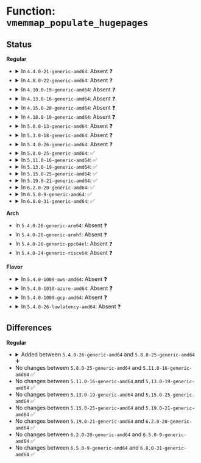 # Function: <code>vmemmap_populate_hugepages</code>

## Status
<b>Regular</b>
<ul>
<li>
<details>
<summary>In <code>4.4.0-21-generic-amd64</code>: Absent ❓</summary>

```json
{
  "name": "vmemmap_populate_hugepages",
  "collision_type": "Unique Static",
  "inline_type": "Full",
  "funcs": [
    {
      "addr": 18446744071587351091,
      "name": "vmemmap_populate_hugepages",
      "external": false,
      "loc": "arch/x86/mm/init_64.c:1238",
      "file": "arch/x86/mm/init_64.c",
      "inline": "not declared, inlined",
      "caller_inline": [
        "arch/x86/mm/init_64.c:vmemmap_populate"
      ],
      "caller_func": []
    }
  ],
  "symbols": []
}
```
</details>
</li>
<li>
<details>
<summary>In <code>4.8.0-22-generic-amd64</code>: Absent ❓</summary>

```json
{
  "name": "vmemmap_populate_hugepages",
  "collision_type": "Unique Static",
  "inline_type": "Full",
  "funcs": [
    {
      "addr": 18446744071587851070,
      "name": "vmemmap_populate_hugepages",
      "external": false,
      "loc": "arch/x86/mm/init_64.c:1170",
      "file": "arch/x86/mm/init_64.c",
      "inline": "not declared, inlined",
      "caller_inline": [
        "arch/x86/mm/init_64.c:vmemmap_populate"
      ],
      "caller_func": []
    }
  ],
  "symbols": []
}
```
</details>
</li>
<li>
<details>
<summary>In <code>4.10.0-19-generic-amd64</code>: Absent ❓</summary>

```json
{
  "name": "vmemmap_populate_hugepages",
  "collision_type": "Unique Static",
  "inline_type": "Full",
  "funcs": [
    {
      "addr": 18446744071588065833,
      "name": "vmemmap_populate_hugepages",
      "external": false,
      "loc": "arch/x86/mm/init_64.c:1160",
      "file": "arch/x86/mm/init_64.c",
      "inline": "not declared, inlined",
      "caller_inline": [
        "arch/x86/mm/init_64.c:vmemmap_populate"
      ],
      "caller_func": []
    }
  ],
  "symbols": []
}
```
</details>
</li>
<li>
<details>
<summary>In <code>4.13.0-16-generic-amd64</code>: Absent ❓</summary>

```json
{
  "name": "vmemmap_populate_hugepages",
  "collision_type": "Unique Static",
  "inline_type": "Full",
  "funcs": [
    {
      "addr": 18446744071588292616,
      "name": "vmemmap_populate_hugepages",
      "external": false,
      "loc": "arch/x86/mm/init_64.c:1338",
      "file": "arch/x86/mm/init_64.c",
      "inline": "not declared, inlined",
      "caller_inline": [
        "arch/x86/mm/init_64.c:vmemmap_populate"
      ],
      "caller_func": []
    }
  ],
  "symbols": []
}
```
</details>
</li>
<li>
<details>
<summary>In <code>4.15.0-20-generic-amd64</code>: Absent ❓</summary>

```json
{
  "name": "vmemmap_populate_hugepages",
  "collision_type": "Unique Static",
  "inline_type": "Full",
  "funcs": [
    {
      "addr": 18446744071588857709,
      "name": "vmemmap_populate_hugepages",
      "external": false,
      "loc": "arch/x86/mm/init_64.c:1352",
      "file": "arch/x86/mm/init_64.c",
      "inline": "not declared, inlined",
      "caller_inline": [
        "arch/x86/mm/init_64.c:vmemmap_populate"
      ],
      "caller_func": []
    }
  ],
  "symbols": []
}
```
</details>
</li>
<li>
<details>
<summary>In <code>4.18.0-10-generic-amd64</code>: Absent ❓</summary>

```json
{
  "name": "vmemmap_populate_hugepages",
  "collision_type": "Unique Static",
  "inline_type": "Full",
  "funcs": [
    {
      "addr": 0,
      "name": "vmemmap_populate_hugepages",
      "external": false,
      "loc": "arch/x86/mm/init_64.c:1406",
      "file": "arch/x86/mm/init_64.c",
      "inline": "not declared, inlined",
      "caller_inline": [
        "arch/x86/mm/init_64.c:vmemmap_populate"
      ],
      "caller_func": []
    }
  ],
  "symbols": []
}
```
</details>
</li>
<li>
<details>
<summary>In <code>5.0.0-13-generic-amd64</code>: Absent ❓</summary>

```json
{
  "name": "vmemmap_populate_hugepages",
  "collision_type": "Unique Static",
  "inline_type": "Full",
  "funcs": [
    {
      "addr": 0,
      "name": "vmemmap_populate_hugepages",
      "external": false,
      "loc": "arch/x86/mm/init_64.c:1394",
      "file": "arch/x86/mm/init_64.c",
      "inline": "not declared, inlined",
      "caller_inline": [
        "arch/x86/mm/init_64.c:vmemmap_populate"
      ],
      "caller_func": []
    }
  ],
  "symbols": []
}
```
</details>
</li>
<li>
<details>
<summary>In <code>5.3.0-18-generic-amd64</code>: Absent ❓</summary>

```json
{
  "name": "vmemmap_populate_hugepages",
  "collision_type": "Unique Static",
  "inline_type": "Full",
  "funcs": [
    {
      "addr": 0,
      "name": "vmemmap_populate_hugepages",
      "external": false,
      "loc": "arch/x86/mm/init_64.c:1451",
      "file": "arch/x86/mm/init_64.c",
      "inline": "not declared, inlined",
      "caller_inline": [
        "arch/x86/mm/init_64.c:vmemmap_populate"
      ],
      "caller_func": []
    }
  ],
  "symbols": []
}
```
</details>
</li>
<li>
<details>
<summary>In <code>5.4.0-26-generic-amd64</code>: Absent ❓</summary>

```json
{
  "name": "vmemmap_populate_hugepages",
  "collision_type": "Unique Static",
  "inline_type": "Full",
  "funcs": [
    {
      "addr": 0,
      "name": "vmemmap_populate_hugepages",
      "external": false,
      "loc": "arch/x86/mm/init_64.c:1449",
      "file": "arch/x86/mm/init_64.c",
      "inline": "not declared, inlined",
      "caller_inline": [
        "arch/x86/mm/init_64.c:vmemmap_populate"
      ],
      "caller_func": []
    }
  ],
  "symbols": []
}
```
</details>
</li>
<li>
<details>
<summary>In <code>5.8.0-25-generic-amd64</code>: ✅</summary>

```c
int vmemmap_populate_hugepages(long unsigned int start, long unsigned int end, int node, struct vmem_altmap * altmap)
```

```json
{
  "name": "vmemmap_populate_hugepages",
  "collision_type": "Unique Static",
  "inline_type": "No",
  "funcs": [
    {
      "addr": 18446744071591182016,
      "name": "vmemmap_populate_hugepages",
      "external": false,
      "loc": "arch/x86/mm/init_64.c:1437",
      "file": "arch/x86/mm/init_64.c",
      "inline": "seen, unknown",
      "caller_inline": [],
      "caller_func": [
        "arch/x86/mm/init_64.c:vmemmap_populate"
      ]
    }
  ],
  "symbols": [
    {
      "addr": 18446744071591182016,
      "name": "vmemmap_populate_hugepages",
      "section": ".text",
      "bind": "STB_LOCAL",
      "size": 544
    }
  ]
}
```
</details>
</li>
<li>
<details>
<summary>In <code>5.11.0-16-generic-amd64</code>: ✅</summary>

```c
int vmemmap_populate_hugepages(long unsigned int start, long unsigned int end, int node, struct vmem_altmap * altmap)
```

```json
{
  "name": "vmemmap_populate_hugepages",
  "collision_type": "Unique Static",
  "inline_type": "No",
  "funcs": [
    {
      "addr": 18446744071591677400,
      "name": "vmemmap_populate_hugepages",
      "external": false,
      "loc": "arch/x86/mm/init_64.c:1492",
      "file": "arch/x86/mm/init_64.c",
      "inline": "seen, unknown",
      "caller_inline": [],
      "caller_func": [
        "arch/x86/mm/init_64.c:vmemmap_populate"
      ]
    }
  ],
  "symbols": [
    {
      "addr": 18446744071591677400,
      "name": "vmemmap_populate_hugepages",
      "section": ".text",
      "bind": "STB_LOCAL",
      "size": 531
    }
  ]
}
```
</details>
</li>
<li>
<details>
<summary>In <code>5.13.0-19-generic-amd64</code>: ✅</summary>

```c
int vmemmap_populate_hugepages(long unsigned int start, long unsigned int end, int node, struct vmem_altmap * altmap)
```

```json
{
  "name": "vmemmap_populate_hugepages",
  "collision_type": "Unique Static",
  "inline_type": "No",
  "funcs": [
    {
      "addr": 18446744071591620997,
      "name": "vmemmap_populate_hugepages",
      "external": false,
      "loc": "arch/x86/mm/init_64.c:1535",
      "file": "arch/x86/mm/init_64.c",
      "inline": "seen, unknown",
      "caller_inline": [],
      "caller_func": [
        "arch/x86/mm/init_64.c:vmemmap_populate"
      ]
    }
  ],
  "symbols": [
    {
      "addr": 18446744071591620997,
      "name": "vmemmap_populate_hugepages",
      "section": ".text",
      "bind": "STB_LOCAL",
      "size": 660
    }
  ]
}
```
</details>
</li>
<li>
<details>
<summary>In <code>5.15.0-25-generic-amd64</code>: ✅</summary>

```c
int vmemmap_populate_hugepages(long unsigned int start, long unsigned int end, int node, struct vmem_altmap * altmap)
```

```json
{
  "name": "vmemmap_populate_hugepages",
  "collision_type": "Unique Static",
  "inline_type": "No",
  "funcs": [
    {
      "addr": 18446744071592794246,
      "name": "vmemmap_populate_hugepages",
      "external": false,
      "loc": "arch/x86/mm/init_64.c:1535",
      "file": "arch/x86/mm/init_64.c",
      "inline": "seen, unknown",
      "caller_inline": [],
      "caller_func": [
        "arch/x86/mm/init_64.c:vmemmap_populate"
      ]
    }
  ],
  "symbols": [
    {
      "addr": 18446744071592794246,
      "name": "vmemmap_populate_hugepages",
      "section": ".text",
      "bind": "STB_LOCAL",
      "size": 658
    }
  ]
}
```
</details>
</li>
<li>
<details>
<summary>In <code>5.19.0-21-generic-amd64</code>: ✅</summary>

```c
int vmemmap_populate_hugepages(long unsigned int start, long unsigned int end, int node, struct vmem_altmap * altmap)
```

```json
{
  "name": "vmemmap_populate_hugepages",
  "collision_type": "Unique Static",
  "inline_type": "No",
  "funcs": [
    {
      "addr": 18446744071594694073,
      "name": "vmemmap_populate_hugepages",
      "external": false,
      "loc": "arch/x86/mm/init_64.c:1535",
      "file": "arch/x86/mm/init_64.c",
      "inline": "seen, unknown",
      "caller_inline": [],
      "caller_func": [
        "arch/x86/mm/init_64.c:vmemmap_populate"
      ]
    }
  ],
  "symbols": [
    {
      "addr": 18446744071594694073,
      "name": "vmemmap_populate_hugepages",
      "section": ".text",
      "bind": "STB_LOCAL",
      "size": 697
    }
  ]
}
```
</details>
</li>
<li>
<details>
<summary>In <code>6.2.0-20-generic-amd64</code>: ✅</summary>

```c
int vmemmap_populate_hugepages(long unsigned int start, long unsigned int end, int node, struct vmem_altmap * altmap)
```

```json
{
  "name": "vmemmap_populate_hugepages",
  "collision_type": "Unique Global",
  "inline_type": "No",
  "funcs": [
    {
      "addr": 18446744071596457328,
      "name": "vmemmap_populate_hugepages",
      "external": true,
      "loc": "mm/sparse-vmemmap.c:309",
      "file": "mm/sparse-vmemmap.c",
      "inline": "seen, unknown",
      "caller_inline": [],
      "caller_func": [
        "arch/x86/mm/init_64.c:vmemmap_populate"
      ]
    }
  ],
  "symbols": [
    {
      "addr": 18446744071596457328,
      "name": "vmemmap_populate_hugepages",
      "section": ".text",
      "bind": "STB_GLOBAL",
      "size": 499
    }
  ]
}
```
</details>
</li>
<li>
<details>
<summary>In <code>6.5.0-9-generic-amd64</code>: ✅</summary>

```c
int vmemmap_populate_hugepages(long unsigned int start, long unsigned int end, int node, struct vmem_altmap * altmap)
```

```json
{
  "name": "vmemmap_populate_hugepages",
  "collision_type": "Unique Global",
  "inline_type": "No",
  "funcs": [
    {
      "addr": 18446744071596998688,
      "name": "vmemmap_populate_hugepages",
      "external": true,
      "loc": "mm/sparse-vmemmap.c:309",
      "file": "mm/sparse-vmemmap.c",
      "inline": "seen, unknown",
      "caller_inline": [],
      "caller_func": [
        "arch/x86/mm/init_64.c:vmemmap_populate"
      ]
    }
  ],
  "symbols": [
    {
      "addr": 18446744071596998688,
      "name": "vmemmap_populate_hugepages",
      "section": ".text",
      "bind": "STB_GLOBAL",
      "size": 499
    }
  ]
}
```
</details>
</li>
<li>
<details>
<summary>In <code>6.8.0-31-generic-amd64</code>: ✅</summary>

```c
int vmemmap_populate_hugepages(long unsigned int start, long unsigned int end, int node, struct vmem_altmap * altmap)
```

```json
{
  "name": "vmemmap_populate_hugepages",
  "collision_type": "Unique Global",
  "inline_type": "No",
  "funcs": [
    {
      "addr": 18446744071597928016,
      "name": "vmemmap_populate_hugepages",
      "external": true,
      "loc": "mm/sparse-vmemmap.c:309",
      "file": "mm/sparse-vmemmap.c",
      "inline": "seen, unknown",
      "caller_inline": [],
      "caller_func": [
        "arch/x86/mm/init_64.c:vmemmap_populate"
      ]
    }
  ],
  "symbols": [
    {
      "addr": 18446744071597928016,
      "name": "vmemmap_populate_hugepages",
      "section": ".text",
      "bind": "STB_GLOBAL",
      "size": 499
    }
  ]
}
```
</details>
</li>
</ul>
<b>Arch</b>
<ul>
<li>
In <code>5.4.0-26-generic-arm64</code>: Absent ❓
</li>
<li>
In <code>5.4.0-26-generic-armhf</code>: Absent ❓
</li>
<li>
In <code>5.4.0-26-generic-ppc64el</code>: Absent ❓
</li>
<li>
In <code>5.4.0-24-generic-riscv64</code>: Absent ❓
</li>
</ul>
<b>Flavor</b>
<ul>
<li>
<details>
<summary>In <code>5.4.0-1009-aws-amd64</code>: Absent ❓</summary>

```json
{
  "name": "vmemmap_populate_hugepages",
  "collision_type": "Unique Static",
  "inline_type": "Full",
  "funcs": [
    {
      "addr": 0,
      "name": "vmemmap_populate_hugepages",
      "external": false,
      "loc": "arch/x86/mm/init_64.c:1449",
      "file": "arch/x86/mm/init_64.c",
      "inline": "not declared, inlined",
      "caller_inline": [
        "arch/x86/mm/init_64.c:vmemmap_populate"
      ],
      "caller_func": []
    }
  ],
  "symbols": []
}
```
</details>
</li>
<li>
<details>
<summary>In <code>5.4.0-1010-azure-amd64</code>: Absent ❓</summary>

```json
{
  "name": "vmemmap_populate_hugepages",
  "collision_type": "Unique Static",
  "inline_type": "Full",
  "funcs": [
    {
      "addr": 0,
      "name": "vmemmap_populate_hugepages",
      "external": false,
      "loc": "arch/x86/mm/init_64.c:1449",
      "file": "arch/x86/mm/init_64.c",
      "inline": "not declared, inlined",
      "caller_inline": [
        "arch/x86/mm/init_64.c:vmemmap_populate"
      ],
      "caller_func": []
    }
  ],
  "symbols": []
}
```
</details>
</li>
<li>
<details>
<summary>In <code>5.4.0-1009-gcp-amd64</code>: Absent ❓</summary>

```json
{
  "name": "vmemmap_populate_hugepages",
  "collision_type": "Unique Static",
  "inline_type": "Full",
  "funcs": [
    {
      "addr": 0,
      "name": "vmemmap_populate_hugepages",
      "external": false,
      "loc": "arch/x86/mm/init_64.c:1449",
      "file": "arch/x86/mm/init_64.c",
      "inline": "not declared, inlined",
      "caller_inline": [
        "arch/x86/mm/init_64.c:vmemmap_populate"
      ],
      "caller_func": []
    }
  ],
  "symbols": []
}
```
</details>
</li>
<li>
<details>
<summary>In <code>5.4.0-26-lowlatency-amd64</code>: Absent ❓</summary>

```json
{
  "name": "vmemmap_populate_hugepages",
  "collision_type": "Unique Static",
  "inline_type": "Full",
  "funcs": [
    {
      "addr": 0,
      "name": "vmemmap_populate_hugepages",
      "external": false,
      "loc": "arch/x86/mm/init_64.c:1449",
      "file": "arch/x86/mm/init_64.c",
      "inline": "not declared, inlined",
      "caller_inline": [
        "arch/x86/mm/init_64.c:vmemmap_populate"
      ],
      "caller_func": []
    }
  ],
  "symbols": []
}
```
</details>
</li>
</ul>

## Differences
<b>Regular</b>
<ul>
<li>
<details>
<summary>Added between <code>5.4.0-26-generic-amd64</code> and <code>5.8.0-25-generic-amd64</code> ➕</summary>

```c
int vmemmap_populate_hugepages(long unsigned int start, long unsigned int end, int node, struct vmem_altmap * altmap)
```
</details>
</li>
<li>
No changes between <code>5.8.0-25-generic-amd64</code> and <code>5.11.0-16-generic-amd64</code> ✅
</li>
<li>
No changes between <code>5.11.0-16-generic-amd64</code> and <code>5.13.0-19-generic-amd64</code> ✅
</li>
<li>
No changes between <code>5.13.0-19-generic-amd64</code> and <code>5.15.0-25-generic-amd64</code> ✅
</li>
<li>
No changes between <code>5.15.0-25-generic-amd64</code> and <code>5.19.0-21-generic-amd64</code> ✅
</li>
<li>
No changes between <code>5.19.0-21-generic-amd64</code> and <code>6.2.0-20-generic-amd64</code> ✅
</li>
<li>
No changes between <code>6.2.0-20-generic-amd64</code> and <code>6.5.0-9-generic-amd64</code> ✅
</li>
<li>
No changes between <code>6.5.0-9-generic-amd64</code> and <code>6.8.0-31-generic-amd64</code> ✅
</li>
</ul>
